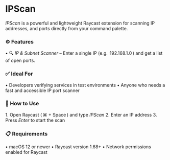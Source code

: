 # IPScan

*IPScan* is a powerful and lightweight Raycast extension for scanning IP addresses, and ports directly from your command palette.

### ⚙️ Features

•⁠  ⁠🔍 *IP & Subnet Scanner* – Enter a single IP (e.g. ⁠ 192.168.1.0 ⁠) and get a list of open ports.

### ✅ Ideal For

•⁠  ⁠Developers verifying services in test environments
•⁠  ⁠Anyone who needs a fast and accessible IP port scanner

### 🚀 How to Use

1.⁠ ⁠Open Raycast (⁠ ⌘ + Space ⁠) and type *IPScan*
2.⁠ ⁠Enter an IP address
3.⁠ ⁠Press *Enter* to start the scan

### 📋 Requirements

•⁠  ⁠macOS 12 or newer
•⁠  ⁠Raycast version 1.68+
•⁠  ⁠Network permissions enabled for Raycast